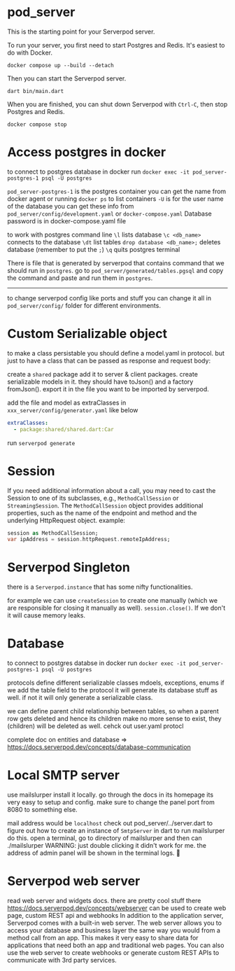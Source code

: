 # pod_server

This is the starting point for your Serverpod server.

To run your server, you first need to start Postgres and Redis. It's easiest to do with Docker.

    docker compose up --build --detach

Then you can start the Serverpod server.

    dart bin/main.dart

When you are finished, you can shut down Serverpod with `Ctrl-C`, then stop Postgres and Redis.

    docker compose stop

# Access postgres in docker

to connect to postgres database in docker run
`docker exec -it pod_server-postgres-1 psql -U postgres`

`pod_server-postgres-1` is the postgres container you can get the name from docker agent or running `docker ps` to list containers
`-U` is for the user name of the database you can get these info from `pod_server/config/development.yaml` or `docker-compose.yaml`
Database password is in docker-compose.yaml file

to work with postgres command line 
`\l` lists database
`\c <db_name>` connects to the database 
`\dt` list tables
`drop database <db_name>;` deletes database (remember to put the `;`)
`\q` quits postgres terminal

There is file that is generated by serverpod that contains command that we should run in `postgres`.
go to `pod_server/generated/tables.pgsql` and copy the command and paste and run them in `postgres`.

---

to change serverpod config like ports and stuff you can change it all in `pod_server/config/` folder for
different environments.

# Custom Serializable object

to make a class persistable you should define a model.yaml in protocol. but just to have a class that can be passed as response and request body:

create a `shared` package add it to server & client packages. create serializable models in it. they should
have toJson() and a factory fromJson().
export it in the file you want to be imported by serverpod.

add the file and model as extraClasses in `xxx_server/config/generator.yaml` like below

```yaml
extraClasses:
  - package:shared/shared.dart:Car
```

run `serverpod generate`

# Session

If you need additional information about a call, you may need to cast the Session to one of its subclasses, e.g., `MethodCallSession` or `StreamingSession`. The `MethodCallSession` object provides additional properties, such as the name of the endpoint and method and the underlying HttpRequest object.
example:

```dart
session as MethodCallSession;
var ipAddress = session.httpRequest.remoteIpAddress;
```

# Serverpod Singleton

there is a `Serverpod.instance` that has some nifty functionalities.

for example we can use `createSession` to create one manually (which we are responsible for closing it manually as well).
`session.close()`. If we don't it will cause memory leaks.

# Database

to connect to postgres databse in docker run
`docker exec -it pod_server-postgres-1 psql -U postgres`

protocols define different serializable classes mdoels, exceptions, enums
if we add the table field to the protocol it will generate its database stuff as well. if not it will
only generate a serializable class.

we can define parent child relationship between tables, so when a parent row gets deleted and hence
its children make no more sense to exist, they (children) will be deleted as well.
cehck out user.yaml protocl

complete doc on entities and database => https://docs.serverpod.dev/concepts/database-communication

# Local SMTP server

use mailslurper install it locally. go through the docs in its homepage its very easy to setup and config. make
sure to change the panel port from 8080 to something else.

mail address would be `localhost`
check out pod_server/../server.dart to figure out how to create an instance of `SmtpServer` in dart
to run mailslurper do this. open a terminal, go to directory of mailslurper and then can ./mailslurper
WARNING: just double clicking it didn't work for me.
the address of admin panel will be shown in the terminal logs. 🎱

# Serverpod web server

read web server and widgets docs. there are pretty cool stuff there
https://docs.serverpod.dev/concepts/webserver
can be used to create web page, custom REST api and webhooks
In addition to the application server, Serverpod comes with a built-in web server. The web server allows you to access your database and business layer the same way you would from a method call from an app. This makes it very easy to share data for applications that need both an app and traditional web pages. You can also use the web server to create webhooks or generate custom REST APIs to communicate with 3rd party services.
